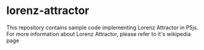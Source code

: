 # lorenz-attractor
This repository contains sample code implementing Lorenz Attractor in P5js.
For more information about Lorenz Attractor, please refer to it's wikipedia page